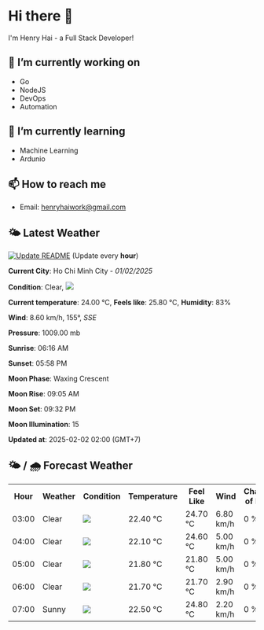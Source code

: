 # Hi there 👋

I'm Henry Hai - a Full Stack Developer!

## 🔭 I’m currently working on

- Go
- NodeJS
- DevOps
- Automation

## 🌱 I’m currently learning

- Machine Learning
- Ardunio

## 📫 How to reach me

- Email: <henryhaiwork@gmail.com>

## 🌤️ Latest Weather
[![Update README](https://github.com/henry0hai/henry0hai/actions/workflows/udpateReadme.yml/badge.svg)](https://github.com/henry0hai/henry0hai/actions/workflows/udpateReadme.yml)
(Update every **hour**)
<!-- CURRENT_WEATHER:START -->
**Current City**: Ho Chi Minh City - *01/02/2025*

**Condition**: Clear, <img src="https://cdn.weatherapi.com/weather/64x64/night/113.png"/>

**Current temperature**: 24.00 °C, **Feels like**: 25.80 °C, **Humidity**: 83%

**Wind**: 8.60 km/h, 155°, *SSE*

**Pressure**: 1009.00 mb

**Sunrise**: 06:16 AM

**Sunset**: 05:58 PM

**Moon Phase**: Waxing Crescent

**Moon Rise**: 09:05 AM

**Moon Set**: 09:32 PM

**Moon Illumination**: 15

**Updated at**: 2025-02-02 02:00 (GMT+7)<!-- CURRENT_WEATHER:END -->

## 🌤️ / 🌧️ Forecast Weather
<!-- FORECAST_WEATHER:START -->
<table>
		<tr>
			<th>Hour</th>
			<th>Weather</th>
			<th>Condition</th>
			<th>Temperature</th>
			<th>Feel Like</th>
			<th>Wind</th>
			<th>Chance of Rain</th>
		</tr>
				<tr>
					<td>03:00</td>
					<td>Clear </td>
					<td><img src='https://cdn.weatherapi.com/weather/64x64/night/113.png'/></td>
					<td>22.40 °C</td>
					<td>24.70 °C</td>
					<td>6.80 km/h</td>
					<td>0 %</td>
				</tr>
				<tr>
					<td>04:00</td>
					<td>Clear </td>
					<td><img src='https://cdn.weatherapi.com/weather/64x64/night/113.png'/></td>
					<td>22.10 °C</td>
					<td>24.60 °C</td>
					<td>5.00 km/h</td>
					<td>0 %</td>
				</tr>
				<tr>
					<td>05:00</td>
					<td>Clear </td>
					<td><img src='https://cdn.weatherapi.com/weather/64x64/night/113.png'/></td>
					<td>21.80 °C</td>
					<td>21.80 °C</td>
					<td>5.00 km/h</td>
					<td>0 %</td>
				</tr>
				<tr>
					<td>06:00</td>
					<td>Clear </td>
					<td><img src='https://cdn.weatherapi.com/weather/64x64/night/113.png'/></td>
					<td>21.70 °C</td>
					<td>21.70 °C</td>
					<td>2.90 km/h</td>
					<td>0 %</td>
				</tr>
				<tr>
					<td>07:00</td>
					<td>Sunny</td>
					<td><img src='https://cdn.weatherapi.com/weather/64x64/day/113.png'/></td>
					<td>22.50 °C</td>
					<td>24.80 °C</td>
					<td>2.20 km/h</td>
					<td>0 %</td>
				</tr>
</table>
<!-- FORECAST_WEATHER:END -->
